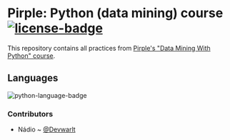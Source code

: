 # Pirple: Python (data mining) course [![license-badge]][license]
This repository contains all practices from [Pirple's "Data Mining With Python" course][pirple-py-dm-course].

## Languages
![python-language-badge]

### Contributors
- Nádio ~ [@Devwarlt][nadio-ref]

[nadio-ref]: https://github.com/Devwarlt

[python-language-badge]: https://img.shields.io/badge/Python-3.8.3-yellow?logo=python&style=plastic

[license-badge]: https://img.shields.io/badge/License-WTFPL-black?style=plastic
[license]: /LICENSE

[pirple-py-dm-course]: https://www.pirple.com/#cst-v2-section-SJx3vzU37
